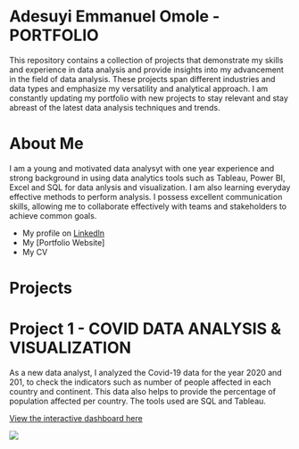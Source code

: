# Adesuyi Emmanuel Omole - PORTFOLIO
This repository contains a collection of projects that demonstrate my skills and experience in data analysis and provide insights into my advancement in the field of data analysis. These projects span different industries and data types and emphasize my versatility and analytical approach. I am constantly updating my portfolio with new projects to stay relevant and stay abreast of the latest data analysis techniques and trends.

# About Me
I am a young and motivated data analysyt with one year experience and strong background in using data analytics tools such as Tableau, Power BI, Excel and SQL for data anlysis and visualization. I am also learning everyday effective methods to perform analysis. I possess excellent communication skills, allowing me to collaborate effectively with teams and stakeholders to achieve common goals. 

- My profile on [Linkedln](https://www.linkedin.com/in/adesuyiemmanuelomole/)
- My [Portfolio Website]
- My CV

# Projects
# Project 1 - COVID DATA ANALYSIS & VISUALIZATION 
As a new data analyst, I analyzed the Covid-19 data for the year 2020 and 201, to check the indicators such as number of people affected in each country and continent. This data also helps to provide the percentage of population affected per country. The tools used are SQL and Tableau.

[View the interactive dashboard here](https://public.tableau.com/app/profile/adesuyi.emmanuel.omole/viz/CovidDataVisualization_16934282535960/Dashboard1?publish=yes)

![]([image.jpg](https://github.com/Emmy-data/Portfolioproject/blob/main/images/capture_20230831141159311.bmp)https://github.com/Emmy-data/Portfolioproject/blob/main/images/capture_20230831141159311.bmp)

